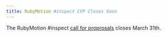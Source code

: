 ```yaml
---
title: RubyMotion #inspect CFP Closes Soon
---
```


The RubyMotion #inspect [call for proprosals][cfp] closes March 31th.

[cfp]: https://docs.google.com/forms/d/1nPvYaGapvllqeLKxuInGI98zzyj-s6orLpr6tx14ofA/viewform
